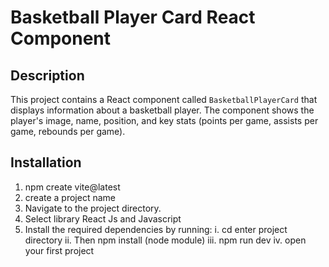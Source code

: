 <!-- # React + Vite

This template provides a minimal setup to get React working in Vite with HMR and some ESLint rules.

Currently, two official plugins are available:

- [@vitejs/plugin-react](https://github.com/vitejs/vite-plugin-react/blob/main/packages/plugin-react/README.md) uses [Babel](https://babeljs.io/) for Fast Refresh
- [@vitejs/plugin-react-swc](https://github.com/vitejs/vite-plugin-react-swc) uses [SWC](https://swc.rs/) for Fast Refresh -->

# Basketball Player Card React Component

## Description

This project contains a React component called `BasketballPlayerCard` that displays information about a basketball player. The component shows the player's image, name, position, and key stats (points per game, assists per game, rebounds per game).

## Installation

1. npm create vite@latest
2. create a project name
3. Navigate to the project directory.
4. Select library React Js and Javascript
5. Install the required dependencies by running:
   i. cd enter project directory
   ii. Then npm install (node module)
   iii. npm run dev
   iv. open your first project
